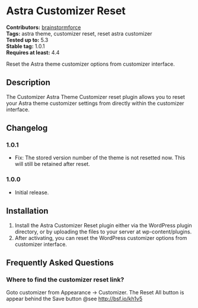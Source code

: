 # Astra Customizer Reset #
**Contributors:** [brainstormforce](https://profiles.wordpress.org/brainstormforce)  
**Tags:** astra theme, customizer reset, reset astra customizer  
**Tested up to:** 5.3  
**Stable tag:** 1.0.1  
**Requires at least:** 4.4  

Reset the Astra theme customizer options from customizer interface.

## Description ##
The Customizer Astra Theme Customizer reset plugin allows you to reset your Astra theme customizer settings from directly within the customizer interface.

## Changelog ##

### 1.0.1 ###
* Fix: The stored version number of the theme is not resetted now. This will still be retained after reset.

### 1.0.0 ###
* Initial release.

## Installation ##

1. Install the Astra Customizer Reset plugin either via the WordPress plugin directory, or by uploading the files to your server at wp-content/plugins.
2. After activating, you can reset the WordPress customizer options from customizer interface.

## Frequently Asked Questions ##

### Where to find the customizer reset link? ###

Goto customizer from Appearance -> Customizer. The Reset All button is appear behind the Save button @see http://bsf.io/kh1v5